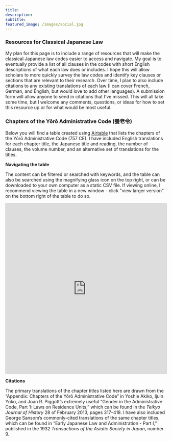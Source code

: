 ```yaml
---
title:
description:
subtitle:
featured_image: /images/social.jpg
---
```


### Resources for Classical Japanese Law ###
My plan for this page is to include a range of resources that will make the classical Japanese law codes easier to access and navigate. My goal is to eventually provide a list of all clauses in the codes with short English descriptions of what each law does or includes. I hope this will allow scholars to more quickly survey the law codes and identify key clauses or sections that are relevant to their research. Over time, I plan to also include citations to any existing translations of each law (I can cover French, German, and English, but would love to add other languages). A submission form will allow anyone to send in citations that I've missed. This will all take some time, but I welcome any comments, questions, or ideas for how to set this resource up or for what would be most useful.

### Chapters of the Yōrō Administrative Code (養老令) ###
<p>Below you will find a table created using <a href="https://airtable.com/">Airtable</a> that lists the chapters of the Yōrō Administrative Code (757 CE). I have included English translations for each chapter title, the Japanese title and reading, the number of clauses, the volume number, and an alternative set of translations for the titles.</p>

<p><b>Navigating the table</b></p>
<p>The content can be filtered or searched with keywords, and the table can also be searched using the magnifying glass icon on the top right, or can be downloaded to your own computer as a static CSV file. If viewing online, I recommend viewing the table in a new window - click "view larger version" on the bottom right of the table to do so.
</p>

<p><iframe class="airtable-embed" src="https://airtable.com/embed/shroYmAmyEze7YvL1?backgroundColor=red&viewControls=on" frameborder="0" onmousewheel="" width="100%" height="533" style="background: transparent; border: 1px solid #ccc;"></iframe>

<p><b>Citations</b></p>
<p>The primary translations of the chapter titles listed here are drawn from the “Appendix: Chapters of the Yôrô Administrative Code” in Yoshie Akiko, Ijuin Yōko, and Joan R. Piggott’s extremely useful “Gender in the Administrative Code, Part 1: Laws on Residence Units,” which can be found in the <i>Teikyo Journal of History</i> 28 of February 2013, pages 317–418. I have also included George Sansom’s commonly-cited translations of the same chapter titles, which can be found in “Early Japanese Law and Administration - Part I,” published in the 1932 <i>Transactions of the Asiatic Society in Japan</i>, number 9.</p>
